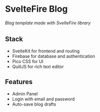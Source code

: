 # SvelteFire Blog
###### Blog template made with SvelteFire library

## Stack
- SvelteKit for frontend and routing
- Firebase for database and authentication
- Pico CSS for UI
- QuillJS for rich text editor

## Features
- Admin Panel
- Login with email and password
- Auto-save blog drafts